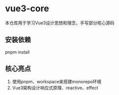 # vue3-core
本仓库用于学习Vue3设计思想和理念，手写部分核心源码

## 安装依赖
pnpm install

## 核心亮点
1. 使用pnpm、workspace来搭建monorepo环境
2. Vue3架构设计响应式原理、reactive、effect